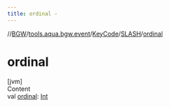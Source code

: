 ```yaml
---
title: ordinal -
---
```

//[BGW](../../../../index.md)/[tools.aqua.bgw.event](../../index.md)/[KeyCode](../index.md)/[SLASH](index.md)/[ordinal](ordinal.md)



# ordinal  
[jvm]  
Content  
val [ordinal](ordinal.md): [Int](https://kotlinlang.org/api/latest/jvm/stdlib/kotlin/-int/index.html)  



